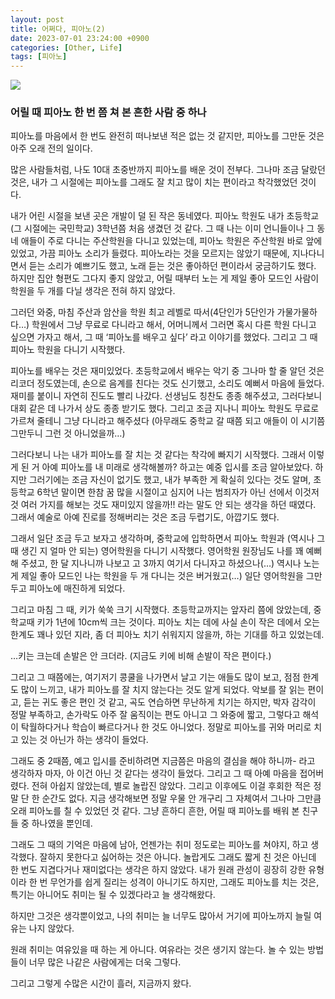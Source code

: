 ```yaml
---
layout: post
title: 어쩌다, 피아노(2)
date: 2023-07-01 23:24:00 +0900
categories: [Other, Life]
tags: [피아노]
---
```


![](https://images.prismic.io/flowkey/681b82cf-1f53-4469-a740-091bc4f56b86_piano-children-motivation.png)

### 어릴 때 피아노 한 번 쯤 쳐 본 흔한 사람 중 하나

피아노를 마음에서 한 번도 완전히 떠나보낸 적은 없는 것 같지만, 피아노를 그만둔 것은 아주 오래 전의 일이다.

많은 사람들처럼, 나도 10대 초중반까지 피아노를 배운 것이 전부다. 그나마 조금 달랐던 것은, 내가 그 시절에는 피아노를 그래도 잘 치고 많이 치는 편이라고 착각했었던 것이다.

내가 어린 시절을 보낸 곳은 개발이 덜 된 작은 동네였다. 피아노 학원도 내가 초등학교(그 시절에는 국민학교) 3학년쯤 처음 생겼던 것 같다. 그 때 나는 이미 언니들이나 그 동네 애들이 주로 다니는 주산학원을 다니고 있었는데, 피아노 학원은 주산학원 바로 앞에 있었고, 가끔 피아노 소리가 들렸다. 피아노라는 것을 모르지는 않았기 때문에, 지나다니면서 듣는 소리가 예쁘기도 했고, 노래 듣는 것은 좋아하던 편이라서 궁금하기도 했다. 하지만 집안 형편도 그다지 좋지 않았고, 어릴 때부터 노는 게 제일 좋아 모드인 사람이 학원을 두 개를 다닐 생각은 전혀 하지 않았다.

그러던 와중, 마침 주산과 암산을 학원 최고 레벨로 따서(4단인가 5단인가 가물가물하다…) 학원에서 그냥 무료로 다니라고 해서, 어머니께서 그러면 혹시 다른 학원 다니고 싶으면 가자고 해서, 그 때 ‘피아노를 배우고 싶다’ 라고 이야기를 했었다. 그리고 그 때 피아노 학원을 다니기 시작했다.

피아노를 배우는 것은 재미있었다. 초등학교에서 배우는 악기 중 그나마 할 줄 알던 것은 리코더 정도였는데, 손으로 음계를 친다는 것도 신기했고, 소리도 예뻐서 마음에 들었다. 재미를 붙이니 자연히 진도도 빨리 나갔다. 선생님도 칭찬도 종종 해주셨고, 그러다보니 대회 같은 데 나가서 상도 종종 받기도 했다. 그리고 조금 지나니 피아노 학원도 무료로 가르쳐 줄테니 그냥 다니라고 해주셨다 (아무래도 중학교 갈 때쯤 되고 애들이 이 시기쯤 그만두니 그런 것 아니었을까…)

그러다보니 나는 내가 피아노를 잘 치는 것 같다는 착각에 빠지기 시작했다. 그래서 이렇게 된 거 아예 피아노를 내 미래로 생각해볼까? 하고는 예중 입시를 조금 알아보았다. 하지만 그러기에는 조금 자신이 없기도 했고, 내가 부족한 게 확실히 있다는 것도 알며, 초등학교 6학년 말이면 한참 꿈 많을 시절이고 심지어 나는 범죄자가 아닌 선에서 이것저것 여러 가지를 해보는 것도 재미있지 않을까!! 라는 말도 안 되는 생각을 하던 때였다. 그래서 예술로 아예 진로를 정해버리는 것은 조금 두렵기도, 아깝기도 했다.

그래서 일단 조금 두고 보자고 생각하며, 중학교에 입학하면서 피아노 학원과 (역시나 그 때 생긴 지 얼마 안 되는) 영어학원을 다니기 시작했다. 영어학원 원장님도 나를 꽤 예뻐해 주셨고, 한 달 지나니까 나보고 고 3까지 여기서 다니자고 하셨으나(…) 역시나 노는 게 제일 좋아 모드인 나는 학원을 두 개 다니는 것은 버거웠고(…) 일단 영어학원을 그만두고 피아노에 매진하게 되었다.

그리고 마침 그 때, 키가 쑥쑥 크기 시작했다. 초등학교까지는 앞자리 쯤에 앉았는데, 중학교때 키가 1년에 10cm씩 크는 것이다. 피아노 치는 데에 사실 손이 작은 데에서 오는 한계도 꽤나 있던 지라, 좀 더 피아노 치기 쉬워지지 않을까, 하는 기대를 하고 있었는데.

…키는 크는데 손발은 안 크더라.
(지금도 키에 비해 손발이 작은 편이다.)

그리고 그 때쯤에는, 여기저기 콩쿨을 나가면서 날고 기는 애들도 많이 보고, 점점 한계도 많이 느끼고, 내가 피아노를 잘 치지 않는다는 것도 알게 되었다. 악보를 잘 읽는 편이고, 듣는 귀도 좋은 편인 것 같고, 곡도 연습하면 무난하게 치기는 하지만, 박자 감각이 정말 부족하고, 손가락도 아주 잘 움직이는 편도 아니고 그 와중에 짧고, 그렇다고 해석이 탁월하다거나 학습이 빠르다거나 한 것도 아니었다. 정말로 피아노를 귀와 머리로 치고 있는 것 아닌가 하는 생각이 들었다.

그래도 중 2때쯤, 예고 입시를 준비하려면 지금쯤은 마음의 결심을 해야 하니까- 라고 생각하자 마자, 아 이건 아닌 것 같다는 생각이 들었다. 그리고 그 때 아예 마음을 접어버렸다. 전혀 아쉽지 않았는데, 별로 놀랍진 않았다. 그리고 이후에도 이걸 후회한 적은 정말 단 한 순간도 없다. 지금 생각해보면 정말 우물 안 개구리 그 자체여서 그나마 그만큼 오래 피아노를 칠 수 있었던 것 같다. 그냥 흔하디 흔한, 어릴 때 피아노를 배워 본 친구들 중 하나였을 뿐인데.

그래도 그 때의 기억은 마음에 남아, 언젠가는 취미 정도로는 피아노를 쳐야지, 하고 생각했다. 잘하지 못한다고 싫어하는 것은 아니다. 놀랍게도 그래도 짧게 친 것은 아닌데 한 번도 지겹다거나 재미없다는 생각은 하지 않았다. 내가 원래 관성이 굉장히 강한 유형이라 한 번 무언가를 쉽게 질리는 성격이 아니기도 하지만, 그래도 피아노를 치는 것은, 특기는 아니어도 취미는 될 수 있겠다라고 늘 생각해왔다.

하지만 그것은 생각뿐이었고, 나의 취미는 늘 너무도 많아서 거기에 피아노까지 늘릴 여유는 나지 않았다.

원래 취미는 여유있을 때 하는 게 아니다. 여유라는 것은 생기지 않는다. 놀 수 있는 방법들이 너무 많은 나같은 사람에게는 더욱 그렇다.

그리고 그렇게 수많은 시간이 흘러, 지금까지 왔다. 
